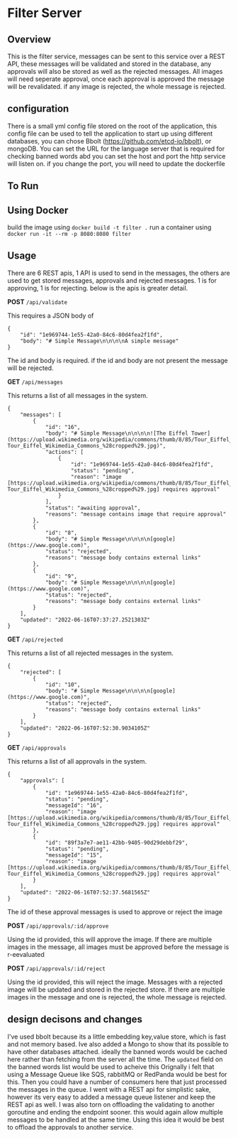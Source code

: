 # Filter Server

## Overview

This is the filter service, messages can be sent to this service over a REST API, these messages will be validated and stored in the database, any approvals will also be stored as well as the rejected messages. 
All images will need seperate approval, once each approval is approved the message will be revalidated. if any image is rejected, the whole message is rejected.

## configuration

There is a small yml config file stored on the root of the application, this config file can be used to tell the application to start up using different databases, you can chose Bbolt (https://github.com/etcd-io/bbolt), or mongoDB. You can set the URL for the language server that is required for checking banned words abd you can set the host and port the http service will listen on. if you change the port, you will need to update the dockerfile


## To Run

## Using Docker
build the image using `docker build -t filter .`
run a container using `docker run -it --rm -p 8080:8080 filter`

## Usage

There are 6 REST apis, 1 API is used to send in the messages, the others are used to get stored messages, approvals and rejected messages. 1 is for approving, 1 is for rejecting. below is the apis is greater detail.


**POST** `/api/validate`

This requires a JSON body of

```
{
    "id": "1e969744-1e55-42a0-84c6-80d4fea2f1fd",
    "body": "# Simple Message\n\n\n\nA simple message"
}
```

The id and body is required. if the id and body are not present the message will be rejected.

**GET** `/api/messages`

This returns a list of all messages in the system.

```
{
    "messages": [
        {
            "id": "16",
            "body": "# Simple Message\n\n\n\n![The Eiffel Tower](https://upload.wikimedia.org/wikipedia/commons/thumb/8/85/Tour_Eiffel_Wikimedia_Commons_%28cropped%29.jpg/240px-Tour_Eiffel_Wikimedia_Commons_%28cropped%29.jpg)",
            "actions": [
                {
                    "id": "1e969744-1e55-42a0-84c6-80d4fea2f1fd",
                    "status": "pending",
                    "reason": "image [https://upload.wikimedia.org/wikipedia/commons/thumb/8/85/Tour_Eiffel_Wikimedia_Commons_%28cropped%29.jpg/240px-Tour_Eiffel_Wikimedia_Commons_%28cropped%29.jpg] requires approval"
                }
            ],
            "status": "awaiting approval",
            "reasons": "message contains image that require approval"
        },
        {
            "id": "8",
            "body": "# Simple Message\n\n\n\n[google](https://www.google.com)",
            "status": "rejected",
            "reasons": "message body contains external links"
        },
        {
            "id": "9",
            "body": "# Simple Message\n\n\n\n[google](https://www.google.com)",
            "status": "rejected",
            "reasons": "message body contains external links"
        }
    ],
    "updated": "2022-06-16T07:37:27.2521303Z"
}
```

**GET** `/api/rejected`

This returns a list of all rejected messages in the system.

```
{
    "rejected": [
        {
            "id": "10",
            "body": "# Simple Message\n\n\n\n[google](https://www.google.com)",
            "status": "rejected",
            "reasons": "message body contains external links"
        }
    ],
    "updated": "2022-06-16T07:52:30.9034105Z"
}
```
**GET** `/api/approvals`

This returns a list of all approvals in the system.

```
{
    "approvals": [
        {
            "id": "1e969744-1e55-42a0-84c6-80d4fea2f1fd",
            "status": "pending",
            "messageId": "16",
            "reason": "image [https://upload.wikimedia.org/wikipedia/commons/thumb/8/85/Tour_Eiffel_Wikimedia_Commons_%28cropped%29.jpg/240px-Tour_Eiffel_Wikimedia_Commons_%28cropped%29.jpg] requires approval"
        },
        {
            "id": "89f3a7e7-ae11-42bb-9405-90d29debbf29",
            "status": "pending",
            "messageId": "15",
            "reason": "image [https://upload.wikimedia.org/wikipedia/commons/thumb/8/85/Tour_Eiffel_Wikimedia_Commons_%28cropped%29.jpg/240px-Tour_Eiffel_Wikimedia_Commons_%28cropped%29.jpg] requires approval"
        }
    ],
    "updated": "2022-06-16T07:52:37.5681565Z"
}
```

The id of these approval messages is used to approve or reject the image

**POST** `/api/approvals/:id/approve`

Using the id provided, this will approve the image. If there are multiple images in the message, all images must be approved before the message is r-eevaluated

**POST** `/api/approvals/:id/reject`

Using the id provided, this will reject the image. Messages with a rejected image will be updated and stored in the rejected store. If there are multiple images in the message and one is rejected, the whole message is rejected. 

## design decisons and changes

I've used bbolt because its a little embedding key,value store, which is fast and not memory based. Ive also added a Mongo to show that its possible to have other databases attached.
ideally the banned words would be cached here rather than fetching from the server all the time. The `updated` field on the banned words list would be used to acheive this
Orignally i felt that using a Message Queue like SQS, rabbitMQ or RedPanda would be best for this. Then you could have a number of consumers here that just processed the messages in the queue. I went with a REST api for simplistic sake, however its very easy to added a message queue listener and keep the REST api as well.
I was also torn on offloading the validating to another goroutine and ending the endpoint sooner. this would again allow multiple messages to be handled at the same time. Using this idea it would be best to offload the approvals to another service.
